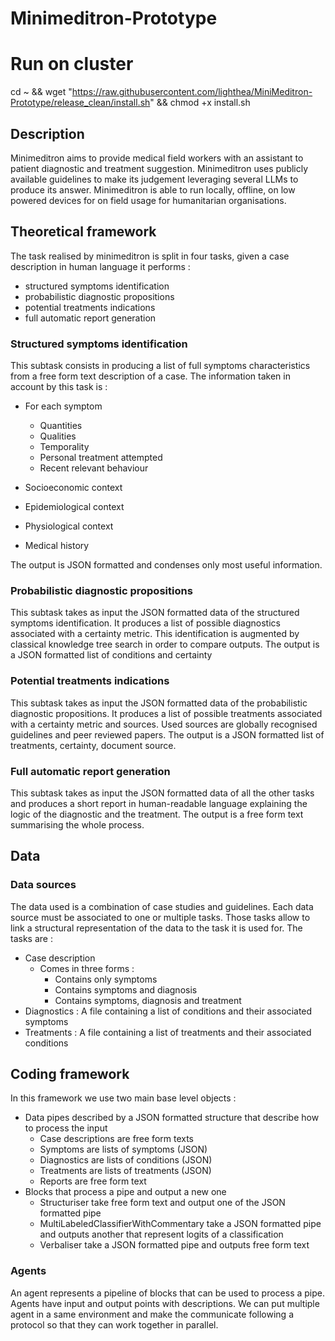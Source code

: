 # Minimeditron-Prototype

# Run on cluster 

cd ~ && wget "https://raw.githubusercontent.com/lighthea/MiniMeditron-Prototype/release_clean/install.sh"  && chmod +x install.sh

## Description 
Minimeditron aims to provide medical field workers with an assistant to patient diagnostic and treatment suggestion.
Minimeditron uses publicly available guidelines to make its judgement leveraging several LLMs to produce its answer.
Minimeditron is able to run locally, offline, on low powered devices for on field usage for humanitarian organisations.

## Theoretical framework

The task realised by minimeditron is split in four tasks, given a case description in human language it performs :
-  structured symptoms identification
-  probabilistic diagnostic propositions
-  potential treatments indications
-  full automatic report generation

### Structured symptoms identification

This subtask consists in producing a list of full symptoms characteristics from a free form text description of a case.
The information taken in account by this task is :
- For each symptom
  - Quantities
  - Qualities
  - Temporality
  - Personal treatment attempted
  - Recent relevant behaviour
  
- Socioeconomic context
- Epidemiological context 
- Physiological context
- Medical history

The output is JSON formatted and condenses only most useful information.

### Probabilistic diagnostic propositions

This subtask takes as input the JSON formatted data of the structured symptoms identification.
It produces a list of possible diagnostics associated with a certainty metric. 
This identification is augmented by classical knowledge tree search in order to compare outputs.
The output is a JSON formatted list of conditions and certainty

### Potential treatments indications

This subtask takes as input the JSON formatted data of the probabilistic diagnostic propositions.
It produces a list of possible treatments associated with a certainty metric and sources.
Used sources are globally recognised guidelines and peer reviewed papers. 
The output is a JSON formatted list of treatments, certainty, document source.

### Full automatic report generation

This subtask takes as input the JSON formatted data of all the other tasks and produces a short report in human-readable
language explaining the logic of the diagnostic and the treatment.
The output is a free form text summarising the whole process.

## Data

### Data sources

The data used is a combination of case studies and guidelines. Each data source must be associated to one or multiple tasks.
Those tasks allow to link a structural representation of the data to the task it is used for.
The tasks are :
- Case description 
  - Comes in three forms : 
    - Contains only symptoms
    - Contains symptoms and diagnosis
    - Contains symptoms, diagnosis and treatment
- Diagnostics : A file containing a list of conditions and their associated symptoms
- Treatments : A file containing a list of treatments and their associated conditions


## Coding framework

In this framework we use two main base level objects :
- Data pipes described by a JSON formatted structure that describe how to process the input
  - Case descriptions are free form texts
  - Symptoms are lists of symptoms (JSON)
  - Diagnostics are lists of conditions (JSON)
  - Treatments are lists of treatments (JSON)
  - Reports are free form text
- Blocks that process a pipe and output a new one
  - Structuriser take free form text and output one of the JSON formatted pipe
  - MultiLabeledClassifierWithCommentary take a JSON formatted pipe and outputs another that represent logits of a classification
  - Verbaliser take a JSON formatted pipe and outputs free form text

### Agents

An agent represents a pipeline of blocks that can be used to process a pipe. Agents have input and output points with descriptions.
We can put multiple agent in a same environment and make the communicate following a protocol so that they can work together in parallel.